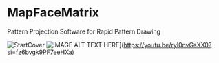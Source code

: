 # MapFaceMatrix
Pattern Projection Software for Rapid Pattern Drawing

![StartCover](https://github.com/user-attachments/assets/fd7e4ecf-9294-4047-8e2c-2f3123f9e79b)
![IMAGE ALT TEXT HERE](https://img.youtube.com/vi/fz6bvgk9PF7eeHXa/0.jpg)](https://youtu.be/ryl0nvGsXX0?si=fz6bvgk9PF7eeHXa)
